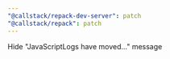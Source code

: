 ```yaml
---
"@callstack/repack-dev-server": patch
"@callstack/repack": patch
---
```


Hide "JavaScriptLogs have moved..." message
